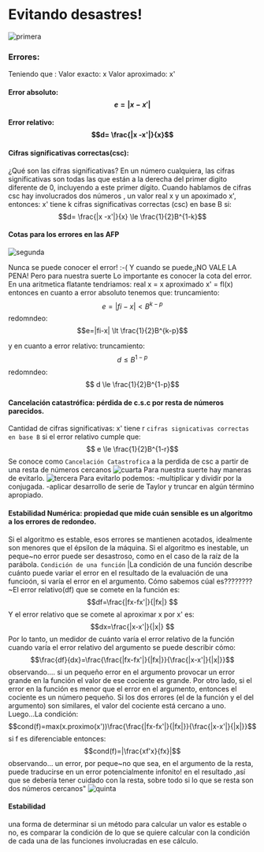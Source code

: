 # Evitando desastres!
![](primera.jpg "primera")
### Errores:
Teniendo que :
Valor exacto: x
Valor aproximado: x'
#### Error absoluto: $$e= |x -x'|$$
#### Error relativo: $$d= \frac{|x -x'|}{x}$$
#### Cifras significativas correctas(csc):
¿Qué son las cifras significativas?
En un número cualquiera, las cifras significativas son todas las que están a
la derecha del primer digito diferente de 0, incluyendo a este primer dígito.
Cuando hablamos de cifras csc hay involucrados dos números , un valor real x y un apoximado x', entonces:
x' tiene k cifras significativas correctas (csc)
en base B si:
$$d= \frac{|x -x'|}{x} \le \frac{1}{2}B^{1-k}$$

#### Cotas para los errores en las AFP
![](segunda.jpg "segunda")

Nunca se puede conocer el error! :-(
	Y cuando se puede,¡NO VALE LA PENA!
	Pero para nuestra suerte Lo importante es conocer la cota
del error.
En una aritmetica flatante tendriamos:
real x = x
aproximado  x' = fl(x)
entonces en cuanto a error absoluto tenemos que:
truncamiento:
$$e=|fi-x| \lt B^{k-p}$$
redomndeo:
$$e=|fi-x| \lt \frac{1}{2}B^{k-p}$$

y en cuanto a error relativo:
truncamiento:
$$ d \le B^{1-p}$$
redomndeo:
$$ d \le  \frac{1}{2}B^{1-p}$$
#### Cancelación catastrófica: pérdida de c.s.c por resta de números parecidos.
Cantidad de cifras significativas: x' tiene r `cifras signicativas correctas en base B` si el error relativo cumple que: $$ e \le  \frac{1}{2}B^{1-r}$$
Se conoce como `Cancelación Catastrofica` a la perdida de csc a partir de una resta de números cercanos
![](cuarta.jpg "cuarta")
Para nuestra suerte hay maneras de evitarlo.
![](tercera.jpg "tercera")
Para evitarlo podemos:
-multiplicar y dividir por la conjugada.
-aplicar desarrollo de serie de Taylor y truncar en algún término apropiado.

#### Estabilidad Numérica: propiedad que mide cuán sensible es un algoritmo a los errores de redondeo.
Si el algoritmo es estable, esos errores se mantienen acotados,
idealmente son menores que el  épsilon de la máquina. Si el algoritmo es
inestable, un peque~no error puede ser desastroso, como en el caso de la raíz de
la parábola.
`Condición de una función`
|La condición de una función describe cuánto puede variar el error en el
resultado de la evaluación de una funcioón, si varía el error en el argumento.
Cómo sabemos cúal es????????
~El error relativo(df) que se comete en la función es:
$$df=\frac{|fx-fx'|}{|fx|} $$
Y el error relativo que se comete al aproximar x por x' es:
$$dx=\frac{|x-x'|}{|x|} $$
Por lo tanto, un medidor de cuánto varía el error relativo de la función cuando
varía el error relativo del argumento se puede describir cómo:
$$\frac{df}{dx}=\frac{\frac{|fx-fx'|}{|fx|}}{\frac{|x-x'|}{|x|}}$$
observando....
si un pequeño error en el argumento provocar un error grande en la función el valor de ese cociente es grande. Por otro lado, si el error en la función es menor que el error en el
argumento, entonces el cociente es un número pequeño. Si los dos errores (el de la función y el del argumento) son similares, el valor del cociente está cercano a uno.
Luego...La condición:
$$cond(f)=max(x.proximo(x'))\frac{\frac{|fx-fx'|}{|fx|}}{\frac{|x-x'|}{|x|}}$$
si f es diferenciable entonces:
$$cond(f)=|\frac{xf'x}{fx}|$$
observando...
un error, por peque~no que sea, en el argumento de la resta, puede traducirse en un error potencialmente infonito! en el resultado ,así que se debería tener cuidado con la resta, sobre todo si lo que se resta son dos
números  cercanos"
![](quinta.jpg "quinta")
#### Estabilidad
una forma de determinar si un método para calcular un valor es estable o no, es comparar la condición de lo que se quiere calcular con la condición de cada una de las funciones involucradas en ese cálculo.
